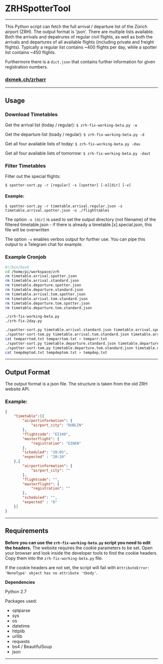 
# ZRHSpotterTool

---

This Python script can fetch the full arrival / departure list of the Zürich airport (ZRH). The output format is 'json'. There are multiple lists available. Both the arrivals and depatrures of regular civil flights, as well as both the arrivals and departures of all available flights (including private and freight flights). Typically a regular list contains ~400 flights per day, while a spotter list contains ~450 flights.

Furthermore there is a `dict.json` that contains further information for given registration numbers.

### [dxmek.ch/zrharr](https://dxmek.ch/zrharr/)

---

## Usage

### Download Timetables

Get the arrival list (today / regular): `$ zrh-fix-working-beta.py -a`

Get the departure list (toady / regular): `$ zrh-fix-working-beta.py -d`

Get all four available lists of today: `$ zrh-fix-working-beta.py -dau`

Get all four available lists of tomorrow: `$ zrh-fix-working-beta.py -daut`

### Filter Timetables

Filter out the special flights:

`$ spotter-sort.py -r [regular] -s [spotter] [-o][dir] [-v]`

#### Example:

`$ spotter-sort.py -r timetable.arrival.regular.json -s timetable.arrival.spotter.json -o ./flighttables`

The option `-o [dir]` is used to set the output directory (not filename) of the filtered timetable.json - if there is already a timetable.[x].special.json, this file will be overwritten

The option `-v` enables verbos output for further use. You can pipe this output to a Telegram chat for example.

### Example Cronjob

```bash
#!/bin/bash
cd /home/pi/workspace/zrh
rm timetable.arrival.spotter.json
rm timetable.arrival.standard.json
rm timetable.departure.spotter.json
rm timetable.departure.standard.json
rm timetable.arrival.tom.spotter.json
rm timetable.arrival.tom.standard.json
rm timetable.departure.tom.spotter.json
rm timetable.departure.tom.standard.json

./zrh-fix-working-beta.py
./zrh-fix-2day.py

./spotter-sort.py timetable.arrival.standard.json timetable.arrival.spotter.json | awk '!x[$0]++' > temparrtod.txt
./spotter-sort-tom.py timetable.arrival.tom.standard.json timetable.arrival.tom.spotter.json | awk '!x[$0]++' > temparrtom.txt
cat temparrtod.txt temparrtom.txt > temparr.txt
./spotter-sort.py timetable.departure.standard.json timetable.departure.spotter.json | awk '!x[$0]++' > tempdeptod.txt
./spotter-sort-tom.py timetable.departure.tom.standard.json timetable.departure.tom.spotter.json | awk '!x[$0]++' > tempdeptom.txt
cat tempdeptod.txt tempdeptom.txt > tempdep.txt
```

---

## Output Format

The output format is a json file. The structure is taken from the old ZRH website API.

### Example:

```json
{
	"timetable":[{
		"airportinformation": {
			"airport_city": "DUBLIN"
		},
		"flightcode": "EI349",
		"masterflight": {
			"registration": "EIDEN"
		}, 
		"scheduled": "20:05", 
		"expected" : "20:20"
	},{
		"airportinformation": {
			"airport_city": ""
		},
		"flightcode": "",
		"masterflight": {
			"registration": ""
		}, 
		"scheduled": "", 
		"expected" : "0"
	}]
}
```

---

## Requirements

**Before you can use the `zrh-fix-working-beta.py` script you need to edit the headers.** The website requires the cookie parameters to be set. Open your browser and look inside the developer tools to find the cookie headers. Copy them into the `zrh-fix-working-beta.py` file.

If the cookie headers are not set, the script will fail with `AttributeError: 'NoneType' object has no attribute 'tbody'`.

**Dependencies**

Python 2.7

Packages used:
-   optparse
-   sys
-   os
-   datetime
-   httplib
-   urllib
-   requests
-   bs4 / BeautifulSoup
-   json

---

